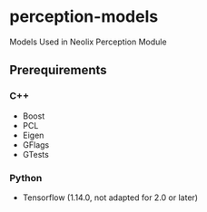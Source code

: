 # perception-models
Models Used in Neolix Perception Module

## Prerequirements

### C++

+ Boost
+ PCL
+ Eigen
+ GFlags
+ GTests

### Python
+ Tensorflow (1.14.0, not adapted for 2.0 or later)
